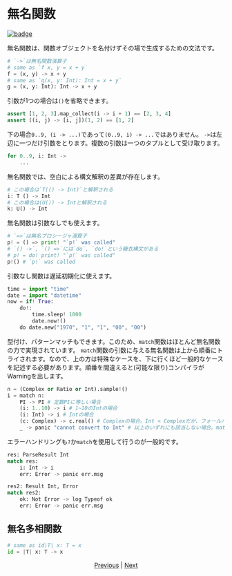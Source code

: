 # 無名関数

[![badge](https://img.shields.io/endpoint.svg?url=https%3A%2F%2Fgezf7g7pd5.execute-api.ap-northeast-1.amazonaws.com%2Fdefault%2Fsource_up_to_date%3Fowner%3Derg-lang%26repos%3Derg%26ref%3Dmain%26path%3Ddoc/EN/syntax/21_lambda.md%26commit_hash%3D304882f403ee8a6db8e19fae67b15ccf9747b6ff)](https://gezf7g7pd5.execute-api.ap-northeast-1.amazonaws.com/default/source_up_to_date?owner=erg-lang&repos=erg&ref=main&path=doc/EN/syntax/21_lambda.md&commit_hash=304882f403ee8a6db8e19fae67b15ccf9747b6ff)

無名関数は、関数オブジェクトを名付けずその場で生成するための文法です。

```python
# `->`は無名関数演算子
# same as `f x, y = x + y`
f = (x, y) -> x + y
# same as `g(x, y: Int): Int = x + y`
g = (x, y: Int): Int -> x + y
```

引数が1つの場合は`()`を省略できます。

```python
assert [1, 2, 3].map_collect(i -> i + 1) == [2, 3, 4]
assert ((i, j) -> [i, j])(1, 2) == [1, 2]
```

下の場合`0..9, (i -> ...)`であって`(0..9, i) -> ...`ではありません。
`->`は左辺に一つだけ引数をとります。複数の引数は一つのタプルとして受け取ります。

```python
for 0..9, i: Int ->
    ...
```

無名関数では、空白による構文解釈の差異が存在します。

```python
# この場合は`T(() -> Int)`と解釈される
i: T () -> Int
# この場合は(U()) -> Intと解釈される
k: U() -> Int
```

無名関数は引数なしでも使えます。

```python
# `=>`は無名プロシージャ演算子
p! = () => print! "`p!` was called"
# `() ->`, `() =>`には`do`, `do!`という糖衣構文がある
# p! = do! print! "`p!` was called"
p!() # `p!` was called
```

引数なし関数は遅延初期化に使えます。

```python
time = import "time"
date = import "datetime"
now = if! True:
    do!:
        time.sleep! 1000
        date.now!()
    do date.new("1970", "1", "1", "00", "00")
```

型付け、パターンマッチもできます。このため、`match`関数はほとんど無名関数の力で実現されています。
`match`関数の引数に与える無名関数は上から順番にトライされます。なので、上の方は特殊なケースを、下に行くほど一般的なケースを記述する必要があります。順番を間違えると(可能な限り)コンパイラがWarningを出します。

```python
n = (Complex or Ratio or Int).sample!()
i = match n:
    PI -> PI # 定数PIに等しい場合
    (i: 1..10) -> i # 1~10のIntの場合
    (i: Int) -> i # Intの場合
    (c: Complex) -> c.real() # Complexの場合。Int < Complexだが、フォールバックできる
    _ -> panic "cannot convert to Int" # 以上のいずれにも該当しない場合。matchは全パターンを網羅していなくてはならない
```

エラーハンドリングも`?`か`match`を使用して行うのが一般的です。

```python
res: ParseResult Int
match res:
    i: Int -> i
    err: Error -> panic err.msg

res2: Result Int, Error
match res2:
    ok: Not Error -> log Typeof ok
    err: Error -> panic err.msg
```

## 無名多相関数

```python
# same as id|T| x: T = x
id = |T| x: T -> x
```

<p align='center'>
    <a href='./20_naming_rule.md'>Previous</a> | <a href='./22_subroutine.md'>Next</a>
</p>
